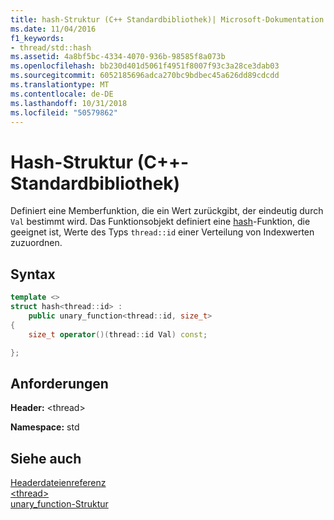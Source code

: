 ```yaml
---
title: hash-Struktur (C++ Standardbibliothek)| Microsoft-Dokumentation
ms.date: 11/04/2016
f1_keywords:
- thread/std::hash
ms.assetid: 4a8bf5bc-4334-4070-936b-98585f8a073b
ms.openlocfilehash: bb230d401d5061f4951f8007f93c3a28ce3dab03
ms.sourcegitcommit: 6052185696adca270bc9bdbec45a626dd89cdcdd
ms.translationtype: MT
ms.contentlocale: de-DE
ms.lasthandoff: 10/31/2018
ms.locfileid: "50579862"
---
```

# <a name="hash-structure-c-standard-library"></a>Hash-Struktur (C++-Standardbibliothek)

Definiert eine Memberfunktion, die ein Wert zurückgibt, der eindeutig durch `Val` bestimmt wird. Das Funktionsobjekt definiert eine [hash](../standard-library/hash-class.md)-Funktion, die geeignet ist, Werte des Typs `thread::id` einer Verteilung von Indexwerten zuzuordnen.

## <a name="syntax"></a>Syntax

```cpp
template <>
struct hash<thread::id> :
    public unary_function<thread::id, size_t>
{
    size_t operator()(thread::id Val) const;

};
```

## <a name="requirements"></a>Anforderungen

**Header:** \<thread>

**Namespace:** std

## <a name="see-also"></a>Siehe auch

[Headerdateienreferenz](../standard-library/cpp-standard-library-header-files.md)<br/>
[\<thread>](../standard-library/thread.md)<br/>
[unary_function-Struktur](../standard-library/unary-function-struct.md)<br/>
